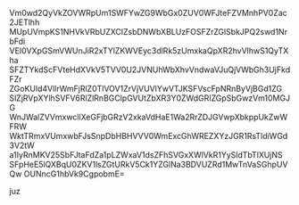 Vm0wd2QyVkZOVWRpUm1SWFYwZG9WbGx0ZUV0WFJteFZVMnhPV0Zac2JETlhh
MUpUVmpKS1NHVkVRbUZXClZsbDNWbXBLUzFOSFZrZGlSbkJPQ2swd1NrbFdi
VEI0VXpGSmVWUnJiR2xTYlZKWVEyc3dlRk5zUmxkaQpXR2hvVlhwS1QyTXha
SFZTYkdScFVteHdXVkV5TVV0U2JVNUhWbXhvVndwaVJuQjVWbGh3UjFkdFZr
ZGoKUld4VllrWmFjRlZ0TlVOV1ZrVjVUVlYwVTJKSFVscFpNRnByVjBGd1ZG
SlZjRVpXYlhSVFV6RlZlRnBGClpGVUtZbXR3Y0ZWdGRIZGpSbGwzVm10MGJG
WnJWalZVVmxwcllXeGFjbGRzV2xkaVdHaE1Wa2RrZDJGVwpXbkppUkZwWFRW
WktTRmxVUmxwbFJsSnpDbHBHVVV0WmExcGhWREZXYzJGR1RsTldiWGd3V2tW
a1IyRnMKV25SbFJtaFdZa1pLZWxaV1dsZFhSVGxXWlVkR1YySldTbTlXUjNS
SFpHeE5lQXBqU0ZKV1lsZGtURkV5Ck1YZGlNa3BDVUZRd1MwTnVaSGhpUVQw
OUNncG1hbVk9CgpobmE=

juz